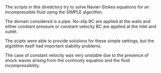 The scripts in this diredctory try to solve Navier-Stokes equations for an incompressible fluid using the SIMPLE algorithm.

The domain considered is a pipe. No-slip BC are applied at the walls and either constant pressure or constant velocity BC are applied at the inlet and outlet.

The scipts were able to provide solutions for these simple settings, but the algotithm itself had important stability problems.

The case of constant velocity was very unstable due to the presence of shock waves arising from the continuity equation and the fluid incompressibility.
